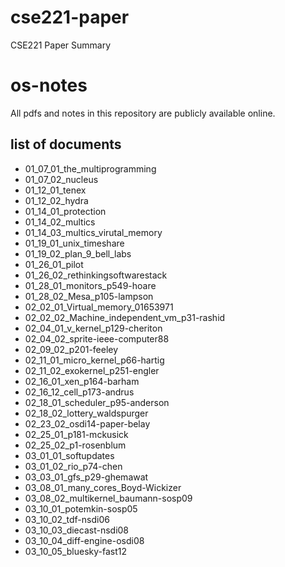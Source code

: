 # cse221-paper
CSE221 Paper Summary

# os-notes
All pdfs and notes in this repository are publicly available online.

## list of documents
* 01_07_01_the_multiprogramming
* 01_07_02_nucleus
* 01_12_01_tenex
* 01_12_02_hydra
* 01_14_01_protection
* 01_14_02_multics
* 01_14_03_multics_virutal_memory
* 01_19_01_unix_timeshare
* 01_19_02_plan_9_bell_labs
* 01_26_01_pilot
* 01_26_02_rethinkingsoftwarestack
* 01_28_01_monitors_p549-hoare
* 01_28_02_Mesa_p105-lampson
* 02_02_01_Virtual_memory_01653971
* 02_02_02_Machine_independent_vm_p31-rashid
* 02_04_01_v_kernel_p129-cheriton
* 02_04_02_sprite-ieee-computer88
* 02_09_02_p201-feeley
* 02_11_01_micro_kernel_p66-hartig
* 02_11_02_exokernel_p251-engler
* 02_16_01_xen_p164-barham
* 02_16_12_cell_p173-andrus
* 02_18_01_scheduler_p95-anderson
* 02_18_02_lottery_waldspurger
* 02_23_02_osdi14-paper-belay
* 02_25_01_p181-mckusick
* 02_25_02_p1-rosenblum
* 03_01_01_softupdates
* 03_01_02_rio_p74-chen
* 03_03_01_gfs_p29-ghemawat
* 03_08_01_many_cores_Boyd-Wickizer
* 03_08_02_multikernel_baumann-sosp09
* 03_10_01_potemkin-sosp05
* 03_10_02_tdf-nsdi06
* 03_10_03_diecast-nsdi08
* 03_10_04_diff-engine-osdi08
* 03_10_05_bluesky-fast12

